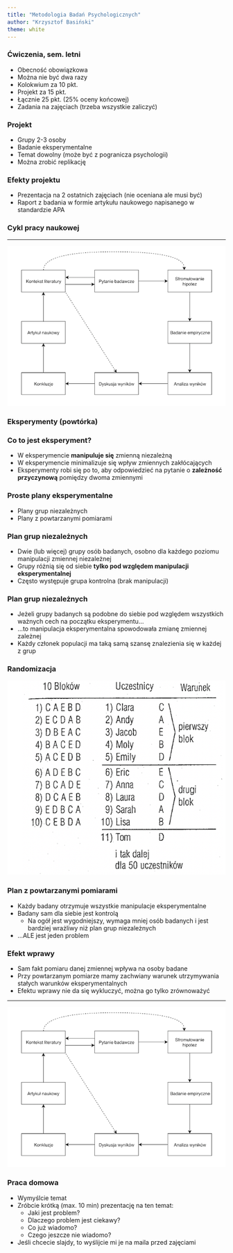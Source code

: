 ```yaml
---
title: "Metodologia Badań Psychologicznych"
author: "Krzysztof Basiński"
theme: white
---
```


### Ćwiczenia, sem. letni

- Obecność obowiązkowa
- Można nie być dwa razy
- Kolokwium za 10 pkt.
- Projekt za 15 pkt.
- Łącznie 25 pkt. (25% oceny końcowej)
- Zadania na zajęciach (trzeba wszystkie zaliczyć)

### Projekt

- Grupy 2-3 osoby
- Badanie eksperymentalne
- Temat dowolny (może być z pogranicza psychologii)
- Można zrobić replikację

### Efekty projektu

- Prezentacja na 2 ostatnich zajęciach (nie oceniana ale musi być)
- Raport z badania w formie artykułu naukowego napisanego w standardzie APA

### Cykl pracy naukowej

---

<img src="img/z02nauka_diagram.png">

### Eksperymenty (powtórka)

### Co to jest eksperyment?

- W eksperymencie **manipuluje się** zmienną niezależną
- W eksperymencie minimalizuje się wpływ zmiennych zakłócających 
- Eksperymenty robi się po to, aby odpowiedzieć na pytanie o **zależność przyczynową** pomiędzy dwoma zmiennymi

### Proste plany eksperymentalne

- Plany grup niezależnych
- Plany z powtarzanymi pomiarami

### Plan grup niezależnych

- Dwie (lub więcej) grupy osób badanych, osobno dla każdego poziomu manipulacji zmiennej niezależnej
- Grupy różnią się od siebie **tylko pod względem manipulacji eksperymentalnej**
- Często występuje grupa kontrolna (brak manipulacji)

### Plan grup niezależnych

- Jeżeli grupy badanych są podobne do siebie pod względem wszystkich ważnych cech na początku eksperymentu…
- …to manipulacja eksperymentalna spowodowała zmianę zmiennej zależnej
- Każdy członek populacji ma taką samą szansę znalezienia się w każdej z grup

### Randomizacja

![Randomizacja](img/w04/bloki.png)

### Plan z powtarzanymi pomiarami

- Każdy badany otrzymuje wszystkie manipulacje eksperymentalne
- Badany sam dla siebie jest kontrolą
    - Na ogół jest wygodniejszy, wymaga mniej osób badanych i jest bardziej wrażliwy niż plan grup niezależnych
- ...ALE jest jeden problem

### Efekt wprawy

- Sam fakt pomiaru danej zmiennej wpływa na osoby badane
- Przy powtarzanym pomiarze mamy zachwiany warunek utrzymywania stałych warunków eksperymentalnych
- Efektu wprawy nie da się wykluczyć, można go tylko zrównoważyć

---

<img src="img/z02nauka_diagram.png">

### Praca domowa

- Wymyślcie temat
- Zróbcie krótką (max. 10 min) prezentację na ten temat:
	- Jaki jest problem?
	- Dlaczego problem jest ciekawy? 
	- Co już wiadomo?
	- Czego jeszcze nie wiadomo?
- Jeśli chcecie slajdy, to wyślijcie mi je na maila przed zajęciami
